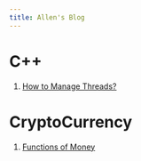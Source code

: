 ```yaml
---
title: Allen's Blog
---
```


# C++

1. [How to Manage Threads?](https://allensun1024.github.io/blogs/2024/04/23/managing-threads.html)

# CryptoCurrency

1. [Functions of Money](https://allensun1024.github.io/blogs/2024/04/23/functions-of-money.html)

